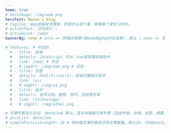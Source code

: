 ```yaml
---
home: true
# heroImage: /img/web.png
heroText: Mason's blog
# tagline: Web前端技术博客，积跬步以至千里，致敬每个爱学习的你。
# actionText: 立刻进入 →
# actionLink: /web/
bannerBg: none # auto => 网格纹背景(有bodyBgImg时无背景)，默认 | none => 无 | '大图地址' | background: 自定义背景样式       提示：如发现文本颜色不适应你的背景时可以到palette.styl修改$bannerTextColor变量

# features: # 可选的
  # - title: 前端
  #   details: JavaScript、ES6、Vue框架等前端技术
  #   link: /web/ # 可选
  #   # imgUrl: /img/web.png # 可选
  # - title: 页面
  #   details: html(5)/css(3)，前端页面相关技术
  #   link: /ui/
  #   # imgUrl: /img/ui.png
  # - title: 技术
  #   details: 技术文档、教程、技巧、总结等文章
  #   link: /technology/
  #   # imgUrl: /img/other.png

# 文章列表显示方式: detailed 默认，显示详细版文章列表（包括作者、分类、标签、摘要、分页等）| simple => 显示简约版文章列表（仅标题和日期）| none 不显示文章列表
# postList: detailed
# simplePostListLength: 10 # 简约版文章列表显示的文章数量，默认10。（仅在postList设置为simple时生效）
---
```

